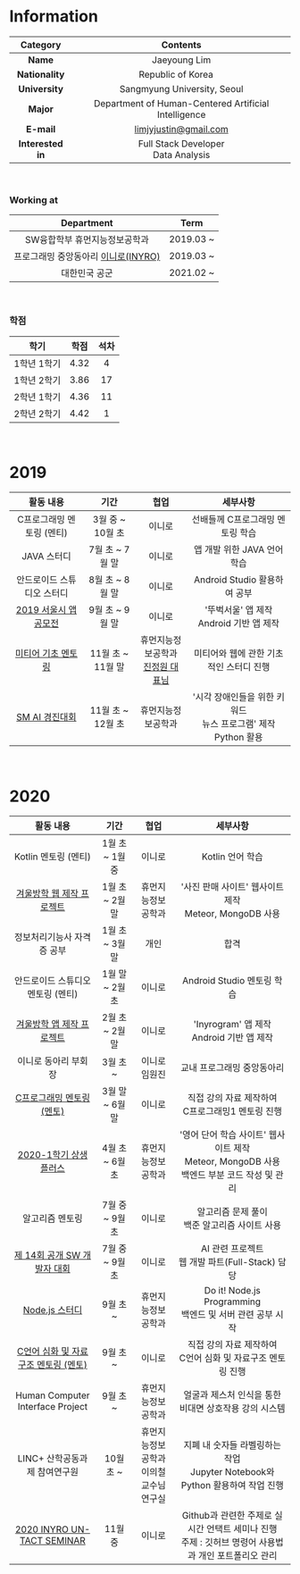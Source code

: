 # Information

|     Category      |                           Contents                           |
| :---------------: | :----------------------------------------------------------: |
|     **Name**      |                         Jaeyoung Lim                         |
|  **Nationality**  | Republic of Korea <img src="https://user-images.githubusercontent.com/55044278/94357776-aa97ab80-00d6-11eb-8793-a3d6b1636c57.PNG" height = "15px"> |
|  **University**   |                 Sangmyung University, Seoul                  |
|     **Major**     |     Department of Human-Centered Artificial Intelligence     |
|    **E-mail**     |                    limjyjustin@gmail.com                     |
| **Interested in** |           Full Stack Developer</br> Data Analysis            |

</br>

### Working at

|                          Department                          |   Term    |
| :----------------------------------------------------------: | :-------: |
|                SW융합학부 휴먼지능정보공학과                 | 2019.03 ~ |
| 프로그래밍 중앙동아리 [이니로(INYRO)](https://www.instagram.com/smu_inyro) | 2019.03 ~ |
|                        대한민국 공군                         | 2021.02 ~ |

<br>

### 학점

|    학기     | 학점 | 석차 |
| :---------: | :--: | :--: |
| 1학년 1학기 | 4.32 |  4   |
| 1학년 2학기 | 3.86 |  17  |
| 2학년 1학기 | 4.36 |  11  |
| 2학년 2학기 | 4.42 |  1   |

<br>

# 2019

|      활동 내용      |       기간       |        협업        |                     세부사항                     |
| :------------------------: | :---------------: | :------------------------: | :----------------------------------------------: |
|    C프로그래밍 멘토링 (멘티)     | 3월 중 ~ 10월 초  |    이니로     |             선배들께 C프로그래밍 멘토링 학습           |
|        JAVA 스터디         |  7월 초 ~ 7월 말  |    이니로     |                       앱 개발 위한 JAVA 언어 학습                         |
| 안드로이드 스튜디오 스터디 |  8월 초 ~ 8월 말  |    이니로     |                        Android Studio 활용하여 공부                        |
|   [2019 서울시 앱 공모전](https://github.com/limjustin/DDUBUCK_SEOUL)    |  9월 초 ~ 9월 말  |    이니로     |                '뚜벅서울' 앱 제작 </br> Android 기반 앱 제작  |
|     [미티어 기초 멘토링](https://github.com/limjustin/SMU-WEB)     | 11월 초 ~ 11월 말 | 휴먼지능정보공학과<br>[진정원 대표님](https://github.com/kakadais) |     미티어와 웹에 관한 기초적인 스터디 진행      |
|       [SM AI 경진대회](https://github.com/limjustin/KEYWORD_NEWS)       | 11월 초 ~ 12월 초 |     휴먼지능정보공학과     | '시각 장애인들을 위한 키워드 </br>  뉴스 프로그램' 제작</br> Python 활용 |

</br>

# 2020

|                          활동 내용                           |      기간      |     협업     |               세부사항               |
| :-------------------------------: | :-------------: | :-----------------: | :-----------------------------------: |
|       Kotlin 멘토링 (멘티)        | 1월 초 ~ 1월 중 | 이니로 |                 Kotlin 언어 학습                      |
|     [겨울방학 웹 제작 프로젝트](https://github.com/limjustin/Picture_Selling_Website)    | 1월 초 ~ 2월 말 |     휴먼지능정보공학과     |   '사진 판매 사이트' 웹사이트 제작 </br> Meteor, MongoDB 사용   |
|     정보처리기능사 자격증 공부     | 1월 초 ~ 3월 말 |     개인     |   합격   |
| 안드로이드 스튜디오 멘토링 (멘티) | 1월 말 ~ 2월 초 | 이니로 |                 Android Studio 멘토링 학습               |
|     [겨울방학 앱 제작 프로젝트](https://github.com/limjustin/INYROGRAM)     | 2월 초 ~ 2월 말 | 이니로 |          'Inyrogram' 앱 제작 </br> Android 기반 앱 제작 |
|       이니로 동아리 부회장        |    3월 초 ~     |       이니로 임원진       |                  교내 프로그래밍 중앙동아리                |
|        [C프로그래밍 멘토링 (멘토)](https://github.com/limjustin/Mentoring/tree/master/C%20Programming%20I)        | 3월 말 ~ 6월 말 |     이니로     |          직접 강의 자료 제작하여</br> C프로그래밍1 멘토링 진행                     |
|       [2020-1학기 상생플러스](https://github.com/limjustin/Sangsaeng-Project)       | 4월 초 ~ 6월 초 |     휴먼지능정보공학과     | '영어 단어 학습 사이트' 웹사이트 제작 </br> Meteor, MongoDB 사용</br>백엔드 부분 코드 작성 및 관리 |
|       알고리즘 멘토링       | 7월 중 ~ 9월 초  |     이니로     | 알고리즘 문제 풀이 </br> 백준 알고리즘 사이트 사용 |
|       [제 14회 공개 SW 개발자 대회](https://github.com/limjustin/Handwriting_Correction_Website)       | 7월 중 ~ 9월 초 |     이니로     | AI 관련 프로젝트 </br> 웹 개발 파트(Full-Stack) 담당  |
| [Node.js 스터디](https://github.com/limjustin/Node.js_Programming) | 9월 초 ~ | 휴먼지능정보공학과 | Do it! Node.js Programming </br> 백엔드 및 서버 관련 공부 시작 |
| [C언어 심화 및 자료구조 멘토링 (멘토)](https://github.com/limjustin/Mentoring/tree/master/C%20Programming%20II) | 9월 초 ~ | 이니로 |  직접 강의 자료 제작하여</br> C언어 심화 및 자료구조 멘토링 진행 |
| Human Computer Interface Project | 9월 초 ~ | 휴먼지능정보공학과 | 얼굴과 제스처 인식을 통한 비대면 상호작용 강의 시스템 |
| LINC+ 산학공동과제 참여연구원 | 10월 초 ~ | 휴먼지능정보공학과<br>이의철 교수님 연구실 | 지폐 내 숫자들 라벨링하는 작업<br>Jupyter Notebook와 Python 활용하여 작업 진행 |
| [2020 INYRO UN-TACT SEMINAR](https://github.com/limjustin/2020_INYRO_UNTACT_SEMINAR) | 11월 중 | 이니로 | Github과 관련한 주제로 실시간 언택트 세미나 진행<br>주제 : 깃허브 명령어 사용법과 개인 포트폴리오 관리 |
